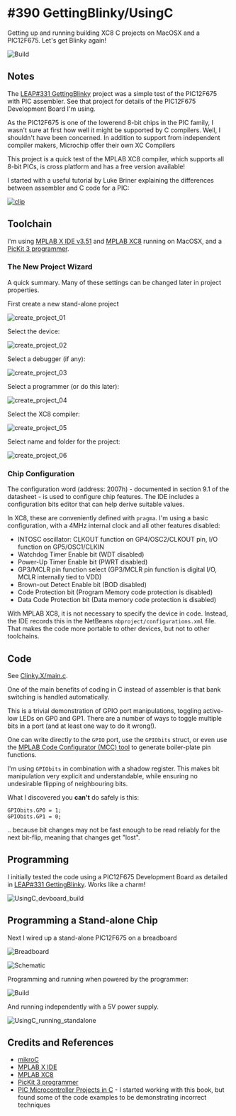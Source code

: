 # #390 GettingBlinky/UsingC

Getting up and running building XC8 C projects on MacOSX and a PIC12F675. Let's get Blinky again!

![Build](./assets/UsingC_build.jpg?raw=true)


## Notes

The [LEAP#331 GettingBlinky](../) project was a simple test of the PIC12F675 with PIC assembler.
See that project for details of the PIC12F675 Development Board I'm using.

As the PIC12F675 is one of the lowerend 8-bit chips in the PIC family, I wasn't sure at first how
well it might be supported by C compilers. Well, I shouldn't have been concerned. In addition
to support from independent compiler makers, Microchip offer their own XC Compilers

This project is a quick test of the MPLAB XC8 compiler, which supports all 8-bit PICs,
is cross platform and has a free version available!

I started with a useful tutorial by Luke Briner explaining the differences between assembler and C code for a PIC:

[![clip](https://img.youtube.com/vi/myLBDtfnyRM/0.jpg)](https://www.youtube.com/watch?v=myLBDtfnyRM)


## Toolchain

I'm using [MPLAB X IDE v3.51](http://www.microchip.com/mplab/mplab-x-ide)
and [MPLAB XC8](http://www.microchip.com/mplab/compilers) running on MacOSX,
and a [PicKit 3 programmer](https://www.aliexpress.com/item/pickit-3-Programming-emulator-PIC-microcontroller-minimum-system-board-development-board-universal-programmer-seat/1734894366.html).


### The New Project Wizard

A quick summary. Many of these settings can be changed later in project properties.

First create a new stand-alone project

![create_project_01](./assets/create_project_01.png?raw=true)

Select the device:

![create_project_02](./assets/create_project_02.png?raw=true)

Select a debugger (if any):

![create_project_03](./assets/create_project_03.png?raw=true)

Select a programmer (or do this later):

![create_project_04](./assets/create_project_04.png?raw=true)

Select the XC8 compiler:

![create_project_05](./assets/create_project_05.png?raw=true)

Select name and folder for the project:

![create_project_06](./assets/create_project_06.png?raw=true)


### Chip Configuration

The configuration word (address: 2007h) - documented in section 9.1 of the datasheet - is used to configure chip features.
The IDE includes a configuration bits editor that can help derive suitable values.

In XC8, these are conveniently defined with `pragma`.
I'm using a basic configuration, with a 4MHz internal clock and all other features disabled:

* INTOSC oscillator: CLKOUT function on GP4/OSC2/CLKOUT pin, I/O function on GP5/OSC1/CLKIN
* Watchdog Timer Enable bit (WDT disabled)
* Power-Up Timer Enable bit (PWRT disabled)
* GP3/MCLR pin function select (GP3/MCLR pin function is digital I/O, MCLR internally tied to VDD)
* Brown-out Detect Enable bit (BOD disabled)
* Code Protection bit (Program Memory code protection is disabled)
* Data Code Protection bit (Data memory code protection is disabled)

With MPLAB XC8, it is not necessary to specify the device in code.
Instead, the IDE records this in the NetBeans `nbproject/configurations.xml` file.
That makes the code more portable to other devices, but not to other toolchains.

## Code

See [Clinky.X/main.c](./Clinky.X/main.c).

One of the main benefits of coding in C instead of assembler is that bank switching is handled automatically.

This is a trivial demonstration of GPIO port manipulations, toggling active-low LEDs on GP0 and GP1.
There are a number of ways to toggle multiple bits in a port (and at least one way to do it wrong!).

One can write directly to the `GPIO` port, use the `GPIObits` struct,
or even use the [MPLAB Code Configurator (MCC) tool](http://microchipdeveloper.com/mcc:mccgpio) to generate boiler-plate
pin functions.

I'm using `GPIObits` in combination with a shadow register. This makes bit manipulation very explicit and understandable,
while ensuring no undesirable flipping of neighbouring bits.

What I discovered you **can't** do safely is this:

    GPIObits.GP0 = 1;
    GPIObits.GP1 = 0;

.. because bit changes may not be fast enough to be read reliably for the next bit-flip, meaning that changes get "lost".


## Programming

I initially tested the code using a PIC12F675 Development Board as detailed in
[LEAP#331 GettingBlinky](../). Works like a charm!

![UsingC_devboard_build](./assets/UsingC_devboard_build.jpg?raw=true)

## Programming a Stand-alone Chip

Next I wired up a stand-alone PIC12F675 on a breadboard

![Breadboard](./assets/UsingC_bb.jpg?raw=true)

![Schematic](./assets/UsingC_schematic.jpg?raw=true)

Programming and running when powered by the programmer:

![Build](./assets/UsingC_build.jpg?raw=true)

And running independently with a 5V power supply.

![UsingC_running_standalone](./assets/UsingC_running_standalone.jpg?raw=true)

## Credits and References
* [mikroC](https://www.mikroe.com/mikroc-pic)
* [MPLAB X IDE](http://www.microchip.com/mplab/mplab-x-ide)
* [MPLAB XC8](http://www.microchip.com/mplab/compilers)
* [PicKit 3 programmer](https://www.aliexpress.com/item/pickit-3-Programming-emulator-PIC-microcontroller-minimum-system-board-development-board-universal-programmer-seat/1734894366.html)
* [PIC Microcontroller Projects in C](https://www.goodreads.com/book/show/21910497-pic-microcontroller-projects-in-c) - I started working with this book, but found some of the code examples to be demonstrating incorrect techniques
